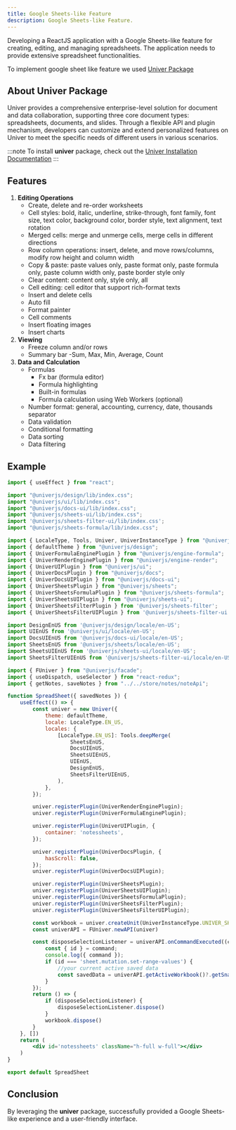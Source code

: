 ```yaml
---
title: Google Sheets-like Feature
description: Google Sheets-like Feature.
---
```


Developing a ReactJS application with a Google Sheets-like feature for creating, editing, and managing spreadsheets. The application needs to provide extensive spreadsheet functionalities.

To implement google sheet like feature we used <a href="https://univer.ai/guides/sheet/getting-started/quickstart" target="_blank">Univer Package</a>

## About Univer Package

Univer provides a comprehensive enterprise-level solution for document and data collaboration, supporting three core document types: spreadsheets, documents, and slides. Through a flexible API and plugin mechanism, developers can customize and extend personalized features on Univer to meet the specific needs of different users in various scenarios.

:::note
To install **univer** package, check out the  <a href="https://univer.ai/guides/sheet/getting-started/installation" target="_blank">Univer Installation Documentation</a>
:::

## Features

1. **Editing Operations**
    -   Create, delete and re-order worksheets
    -   Cell styles: bold, italic, underline, strike-through, font family, font size, text color, background color, border style, text alignment, text rotation
    -   Merged cells: merge and unmerge cells, merge cells in different directions
    -   Row column operations: insert, delete, and move rows/columns, modify row height and column width
    -   Copy & paste: paste values only, paste format only, paste formula only, paste column width only, paste border style only
    -   Clear content: content only, style only, all
    -   Cell editing: cell editor that support rich-format texts
    -   Insert and delete cells
    -   Auto fill
    -   Format painter
    -   Cell comments
    -   Insert floating images
    -   Insert charts
2. **Viewing**
    -   Freeze column and/or rows
    -   Summary bar
        -Sum, Max, Min, Average, Count
3. **Data and Calculation**
    -   Formulas
        -   Fx bar (formula editor)
        -   Formula highlighting
        -   Built-in formulas
        -   Formula calculation using Web Workers (optional)
    -   Number format: general, accounting, currency, date, thousands separator
    -   Data validation
    -   Conditional formatting
    -   Data sorting
    -   Data filtering


## Example

```jsx title="SpreadSheet.jsx"
import { useEffect } from "react";

import "@univerjs/design/lib/index.css";
import "@univerjs/ui/lib/index.css";
import "@univerjs/docs-ui/lib/index.css";
import "@univerjs/sheets-ui/lib/index.css";
import '@univerjs/sheets-filter-ui/lib/index.css';
import "@univerjs/sheets-formula/lib/index.css";

import { LocaleType, Tools, Univer, UniverInstanceType } from "@univerjs/core";
import { defaultTheme } from "@univerjs/design";
import { UniverFormulaEnginePlugin } from "@univerjs/engine-formula";
import { UniverRenderEnginePlugin } from "@univerjs/engine-render";
import { UniverUIPlugin } from "@univerjs/ui";
import { UniverDocsPlugin } from "@univerjs/docs";
import { UniverDocsUIPlugin } from "@univerjs/docs-ui";
import { UniverSheetsPlugin } from "@univerjs/sheets";
import { UniverSheetsFormulaPlugin } from "@univerjs/sheets-formula";
import { UniverSheetsUIPlugin } from "@univerjs/sheets-ui";
import { UniverSheetsFilterPlugin } from '@univerjs/sheets-filter';
import { UniverSheetsFilterUIPlugin } from '@univerjs/sheets-filter-ui';

import DesignEnUS from '@univerjs/design/locale/en-US';
import UIEnUS from '@univerjs/ui/locale/en-US';
import DocsUIEnUS from '@univerjs/docs-ui/locale/en-US';
import SheetsEnUS from '@univerjs/sheets/locale/en-US';
import SheetsUIEnUS from '@univerjs/sheets-ui/locale/en-US';
import SheetsFilterUIEnUS from '@univerjs/sheets-filter-ui/locale/en-US';

import { FUniver } from "@univerjs/facade";
import { useDispatch, useSelector } from "react-redux";
import { getNotes, saveNotes } from "../../store/notes/noteApi";

function SpreadSheet({ savedNotes }) {
    useEffect(() => {
        const univer = new Univer({
            theme: defaultTheme,
            locale: LocaleType.EN_US,
            locales: {
                [LocaleType.EN_US]: Tools.deepMerge(
                    SheetsEnUS,
                    DocsUIEnUS,
                    SheetsUIEnUS,
                    UIEnUS,
                    DesignEnUS,
                    SheetsFilterUIEnUS,
                ),
            },
        });

        univer.registerPlugin(UniverRenderEnginePlugin);
        univer.registerPlugin(UniverFormulaEnginePlugin);

        univer.registerPlugin(UniverUIPlugin, {
            container: 'notessheets',
        });

        univer.registerPlugin(UniverDocsPlugin, {
            hasScroll: false,
        });
        univer.registerPlugin(UniverDocsUIPlugin);

        univer.registerPlugin(UniverSheetsPlugin);
        univer.registerPlugin(UniverSheetsUIPlugin);
        univer.registerPlugin(UniverSheetsFormulaPlugin);
        univer.registerPlugin(UniverSheetsFilterPlugin);
        univer.registerPlugin(UniverSheetsFilterUIPlugin);

        const workbook = univer.createUnit(UniverInstanceType.UNIVER_SHEET, savedNotes ? savedNotes : {});
        const univerAPI = FUniver.newAPI(univer)

        const disposeSelectionListener = univerAPI.onCommandExecuted((command) => {
            const { id } = command;
            console.log({ command });
            if (id === 'sheet.mutation.set-range-values') {
                //your current active saved data
                const savedData = univerAPI.getActiveWorkbook()?.getSnapshot();
            }
        });
        return () => {
            if (disposeSelectionListener) {
                disposeSelectionListener.dispose()
            }
            workbook.dispose()
        }
    }, [])
    return (
        <div id='notessheets' className="h-full w-full"></div>
    )
}

export default SpreadSheet
```

## Conclusion

By leveraging the **univer** package, successfully provided a Google Sheets-like experience and a user-friendly interface.